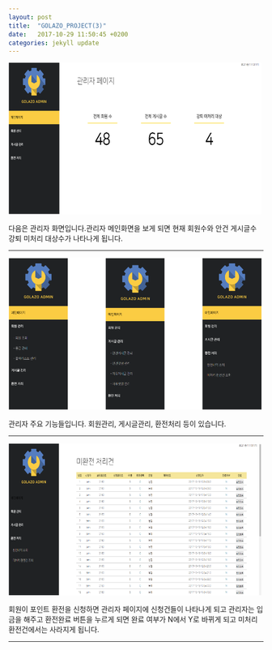 ```yaml
---
layout: post
title:  "GOLAZO_PROJECT(3)"
date:   2017-10-29 11:50:45 +0200
categories: jekyll update
---
```


<img src="/assets/그림05.png" style="width:500px; height:300px;">

다음은 관리자 화면입니다.관리자 메인화면을 보게 되면 현재 회원수와 안건 게시글수 강퇴 미처리 대상수가 나타나게 됩니다.   

- - -

<img src="/assets/그림06.png" style="width:500px; height:300px;">

관리자 주요 기능들입니다. 회원관리, 게시글관리, 환전처리 등이 있습니다.
- - -

<img src="/assets/그림07.png" style="width:500px; height:300px;">

회원이 포인트 환전을 신청하면 관리자 페이지에 신청건들이 나타나게 되고 관리자는 입금을 해주고 환전완료 버튼을 누르게 되면 완료 여부가 N에서 Y로 바뀌게 되고 미처리 환전건에서는 사라지게 됩니다. 

- - - 